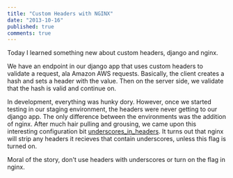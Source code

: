 ```yaml
---
title: "Custom Headers with NGINX"
date: "2013-10-16"
published: true
comments: true
---
```


Today I learned something new about custom headers, django and nginx.

We have an endpoint in our django app that uses custom headers to validate a request, ala Amazon AWS requests. Basically, the client creates a hash and sets a header with the value. Then on the server side, we validate that the hash is valid and continue on. 

In development, everything was hunky dory. However, once we started testing in our staging environment, the headers were never getting to our django app. The only difference between the environments was the addition of nginx. After much hair pulling and grousing, we came upon this interesting configuration bit [underscores_in_headers](http://wiki.nginx.org/HttpCoreModule#underscores_in_headers). It turns out that nginx will strip any headers it recieves that contain underscores, unless this flag is turned on.

Moral of the story, don't use headers with underscores or turn on the flag in nginx.
